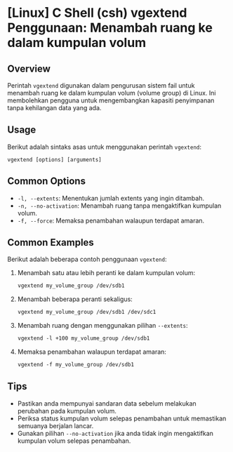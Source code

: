 # [Linux] C Shell (csh) vgextend Penggunaan: Menambah ruang ke dalam kumpulan volum

## Overview
Perintah `vgextend` digunakan dalam pengurusan sistem fail untuk menambah ruang ke dalam kumpulan volum (volume group) di Linux. Ini membolehkan pengguna untuk mengembangkan kapasiti penyimpanan tanpa kehilangan data yang ada.

## Usage
Berikut adalah sintaks asas untuk menggunakan perintah `vgextend`:

```
vgextend [options] [arguments]
```

## Common Options
- `-l, --extents`: Menentukan jumlah extents yang ingin ditambah.
- `-n, --no-activation`: Menambah ruang tanpa mengaktifkan kumpulan volum.
- `-f, --force`: Memaksa penambahan walaupun terdapat amaran.

## Common Examples
Berikut adalah beberapa contoh penggunaan `vgextend`:

1. Menambah satu atau lebih peranti ke dalam kumpulan volum:
   ```csh
   vgextend my_volume_group /dev/sdb1
   ```

2. Menambah beberapa peranti sekaligus:
   ```csh
   vgextend my_volume_group /dev/sdb1 /dev/sdc1
   ```

3. Menambah ruang dengan menggunakan pilihan `--extents`:
   ```csh
   vgextend -l +100 my_volume_group /dev/sdb1
   ```

4. Memaksa penambahan walaupun terdapat amaran:
   ```csh
   vgextend -f my_volume_group /dev/sdb1
   ```

## Tips
- Pastikan anda mempunyai sandaran data sebelum melakukan perubahan pada kumpulan volum.
- Periksa status kumpulan volum selepas penambahan untuk memastikan semuanya berjalan lancar.
- Gunakan pilihan `--no-activation` jika anda tidak ingin mengaktifkan kumpulan volum selepas penambahan.